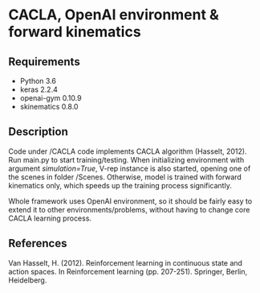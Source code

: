 # CACLA, OpenAI environment & forward kinematics

## Requirements

- Python 3.6
- keras 2.2.4
- openai-gym 0.10.9
- skinematics 0.8.0

## Description

Code under /CACLA code implements CACLA algorithm (Hasselt, 2012). Run main.py to start training/testing. When initializing environment with argument *simulation=True*, V-rep instance is also started, opening one of the scenes in folder /Scenes. Otherwise, model is trained with forward kinematics only, which speeds up the training process significantly.

Whole framework uses OpenAI environment, so it should be fairly easy to extend it to other environments/problems, without having to change core CACLA learning process. 

## References

Van Hasselt, H. (2012). Reinforcement learning in continuous state and action spaces. In Reinforcement learning (pp. 207-251). Springer, Berlin, Heidelberg.
